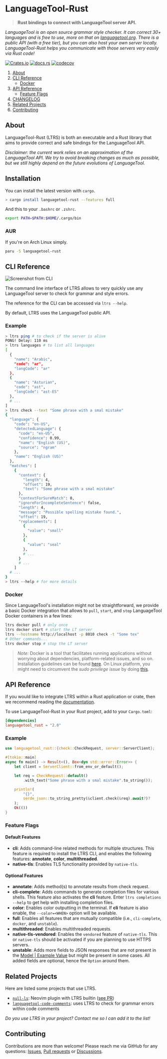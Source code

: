 # LanguageTool-Rust

> **Rust bindings to connect with LanguageTool server API.**

*LanguageTool is an open source grammar style checker. It can correct 30+ languages and is free to use, more on that on [languagetool.org](https://languagetool.org/). There is a public API (with a free tier), but you can also host your own server locally. LanguageTool-Rust helps you communicate with those servers very easily via Rust code!*

[![Crates.io](https://img.shields.io/crates/v/languagetool-rust)](https://crates.io/crates/languagetool-rust)
[![docs.rs](https://img.shields.io/docsrs/languagetool-rust)](https://docs.rs/languagetool-rust)
[![codecov](https://codecov.io/gh/jeertmans/languagetool-rust/branch/main/graph/badge.svg?token=ZDZ8YBQTPH)](https://codecov.io/gh/jeertmans/languagetool-rust)

1. [About](#about)
2. [CLI Reference](#cli-reference)
    - [Docker](#docker)
3. [API Reference](#api-reference)
    - [Feature Flags](#feature-flags)
4. [CHANGELOG](https://github.com/jeertmans/languagetool-rust/blob/main/CHANGELOG.md)
5. [Related Projects](#related-projects)
6. [Contributing](#contributing)

## About

LanguageTool-Rust (LTRS) is both an executable and a Rust library that aims to provide correct and safe bindings for the LanguageTool API.

*Disclaimer: the current work relies on an approximation of the LanguageTool API. We try to avoid breaking changes as much as possible, but we still highly depend on the future evolutions of LanguageTool.*

## Installation

You can install the latest version with `cargo`.

```bash
> cargo install languagetool-rust --features full
```

And this to your `.bashrc` or `.zshrc`.

```bash
export PATH=$PATH:$HOME/.cargo/bin
```

### AUR

If you're on Arch Linux simply.

```bash
paru -S languagetool-rust
```

## CLI Reference

![Screenshot from CLI](https://raw.githubusercontent.com/jeertmans/languagetool-rust/main/img/screenshot.svg)

The command line interface of LTRS allows to very quickly use any LanguageTool server to check for grammar and style errors.

The reference for the CLI can be accessed via `ltrs --help`.

By default, LTRS uses the LanguageTool public API.

### Example

```bash
> ltrs ping # to check if the server is alive
PONG! Delay: 110 ms
> ltrs languages # to list all languages
[
  {
    "name": "Arabic",
    "code": "ar",
    "longCode": "ar"
  },
  {
    "name": "Asturian",
    "code": "ast",
    "longCode": "ast-ES"
  },
  # ...
]
> ltrs check --text "Some phrase with a smal mistake"
{
  "language": {
    "code": "en-US",
    "detectedLanguage": {
      "code": "en-US",
      "confidence": 0.99,
      "name": "English (US)",
      "source": "ngram"
    },
    "name": "English (US)"
  },
  "matches": [
    {
      "context": {
        "length": 4,
        "offset": 19,
        "text": "Some phrase with a smal mistake"
      },
      "contextForSureMatch": 0,
      "ignoreForIncompleteSentence": false,
      "length": 4,
      "message": "Possible spelling mistake found.",
      "offset": 19,
      "replacements": [
        {
          "value": "small"
        },
        {
          "value": "seal"
        },
        # ...
      }
      # ...
    ]
  # ...
}
> ltrs --help # for more details
```

### Docker

Since LanguageTool's installation might not be straightforward, we provide a basic Docker integration that allows to `pull`, `start`, and `stop` LanguageTool Docker containers in a few lines:

```bash
ltrs docker pull # only once
ltrs docker start # start the LT server
ltrs --hostname http://localhost -p 8010 check -t "Some tex"
# Other commands...
ltrs docker stop # stop the LT server
```

> *Note:* Docker is a tool that facilitates running applications without worrying about dependencies, platform-related issues, and so on. Installation guidelines can be found [here](https://www.docker.com/get-started/). On Linux platform, you might need to circumvent the *sudo privilege issue* by doing [this](https://docs.docker.com/engine/install/linux-postinstall/).

## API Reference

If you would like to integrate LTRS within a Rust application or crate, then we recommend reading the [documentation](https://docs.rs/languagetool-rust).

To use LanguageTool-Rust in your Rust project, add to your `Cargo.toml`:

```toml
[dependencies]
languagetool_rust = "2.0"
```

### Example

```rust
use languagetool_rust::{check::CheckRequest, server::ServerClient};

#[tokio::main]
async fn main() -> Result<(), Box<dyn std::error::Error>> {
    let client = ServerClient::from_env_or_default();

    let req = CheckRequest::default()
        .with_text("Some phrase with a smal mistake".to_string());

    println!(
        "{}",
        serde_json::to_string_pretty(&client.check(&req).await?)?
    );
    Ok(())
}
```

### Feature Flags

#### Default Features

- **cli**: Adds command-line related methods for multiple structures. This feature is required to install the LTRS CLI, and enables the following features: **annotate**, **color**, **multithreaded**.
- **native-tls**: Enables TLS functionality provided by `native-tls`.

#### Optional Features

- **annotate**: Adds method(s) to annotate results from check request.
- **cli-complete**: Adds commands to generate completion files for various shells. This feature also activates the **cli** feature. Enter `ltrs completions --help` to get help with installing completion files.
- **color**: Enables color outputting in the terminal. If **cli** feature is also enable, the `--color=<WHEN>` option will be available.
- **full**: Enables all features that are mutually compatible (i.e., `cli-complete`, `docker`, and `unstable`).
- **multithreaded**: Enables multithreaded requests.
- **native-tls-vendored**: Enables the `vendored` feature of `native-tls`. This or `native-tls` should be activated if you are planning to use HTTPS servers.
- **unstable**: Adds more fields to JSON responses that are not present in the [Model | Example Value](https://languagetool.org/http-api/swagger-ui/#!/default/) but might be present in some cases. All added fields are optional, hence the `Option` around them.

## Related Projects

Here are listed some projects that use LTRS.

- [`null-ls`](https://github.com/jose-elias-alvarez/null-ls.nvim): Neovim plugin with LTRS builtin ([see PR](https://github.com/jose-elias-alvarez/null-ls.nvim/pull/997))
- [`languagetool-code-comments`](https://github.com/dustinblackman/languagetool-code-comments): uses LTRS to check for grammar errors within code comments

*Do you use LTRS in your project? Contact me so I can add it to the list!*

## Contributing

Contributions are more than welcome! Please reach me via GitHub for any questions: [Issues](https://github.com/jeertmans/languagetool-rust/issues), [Pull requests](https://github.com/jeertmans/languagetool-rust/pulls) or [Discussions](https://github.com/jeertmans/languagetool-rust/discussions).
